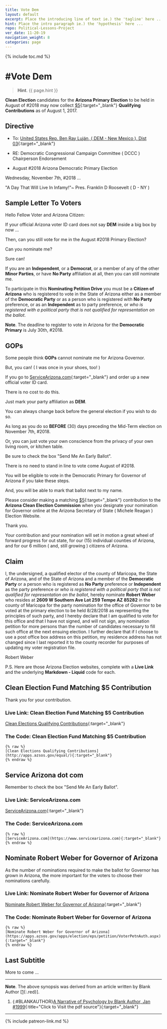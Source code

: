 ```yaml
---
title: Vote Dem
layout: default
excerpt: Place the introducing line of text ie.) the 'tagline' here ...
hint: Place the intro paragraph ie.) the 'hypothesis' here ...
repo: Political-Lessons-Project
ver_date: 11-20-19
navigation_weight: 8
categories: page
---
```

{% include toc.md %}

# #Vote Dem

> **Hint**. {{ page.hint }}

**Clean Election** candidates for the **Arizona Primary Election** to be held in August of #2018 may now collect [$5](http://apps.azsos.gov/equal/){:target="_blank"} **Qualifying Contributions** as of August 1, 2017.

## Directive

- To: [United States Rep. Ben Ray Luján, ( DEM - New Mexico ), Dist 03](https://lujan.house.gov/email-me/){:target="_blank"}

- RE: Democratic Congressional Campaign Committee ( DCCC ) Chairperson Endorsement

- August #2018 Arizona Democratic Primary Election

Wednesday, November 7th, #2018 ...

"A Day That Will Live In Infamy!"~ Pres. Franklin D Roosevelt  ( D - NY )

## Sample Letter To Voters

Hello Fellow Voter and Arizona Citizen:

If your official Arizona voter ID card does not say **DEM** inside a big box by now ...

Then, can you still vote for me in the August #2018 Primary Election?

Can you nominate me?

Sure can!

If you are an **Independent**, or a **Democrat**, or a member of any of the other **Minor Parties**, or have **No Party** affiliation at all, then you can still nominate me.

To participate in this **Nominating Petition Drive** you must be a **Citizen of Arizona** who is registered to vote in the State of Arizona either as a member of the **Democratic Party** or as a person who is registered with **No Party** preference, or as an **Independent** as to party preference, or *who is registered with a political party that is not qualified for representation on the ballot*.

**Note**. The deadline to register to vote in Arizona for the **Democratic Primary** is July 30th, #2018.

## GOPs

Some people think **GOPs** cannot nominate me for Arizona Governor.

But, you can! ( I was once in your shoes, too! )

If you go to [ServiceArizona.com](https://www.servicearizona.com){:target="_blank"} and order up a new official voter ID card.

There is no cost to do this.

Just mark your party affiliation as **DEM**.

You can always change back before the general election if you wish to do so.

As long as you do so **BEFORE** (30) days preceding the Mid-Term election on November 7th, #2018.

Or, you can just vote your own conscience from the privacy of your own living room, or kitchen table.

Be sure to check the box "Send Me An Early Ballot".

There is no need to stand in line to vote come August of #2018.

You will be eligible to vote in the Democratic Primary for Governor of Arizona if you take these steps.

And, you will be able to mark that ballot next to my name.

Please consider making a matching [$5](http://apps.azsos.gov/equal/){:target="_blank"} contribution to the **Arizona Clean Election Commission** when you designate your nomination for Governor online at the Arizona Secretary of State ( Michele Reagan ) Election Website.

Thank you.

Your contribution and your nomination will set in motion a great wheel of forward progress for out state, for our (15) individual counties of Arizona, and for our 6 million ( and, still growing ) citizens of Arizona.

## Claim

I, the undersigned, a qualified elector of the county of Maricopa, the State of Arizona, and of the State of Arizona and a member of the **Democratic Party** or a person who is registered as **No Party** preference or **Independent** as the party preference or *who is registered with a political party that is not qualified for representation on the ballot*, hereby nominate **Robert Weber** who resides at **2609 W Southern Ave Lot 259 Tempe AZ 85282** in the county of Maricopa for the party nomination for the office of Governor to be voted at the primary election to be held 8/28/2018 as representing the principles of such party, and I hereby declare that I am qualified to vote for this office and that I have not signed, and will not sign, any nomination petition for more persons than the number of candidates necessary to fill such office at the next ensuing election. I further declare that if I choose to use a post office box address on this petition, my residence address has not changed since I last reported it to the county recorder for purposes of updating my voter registration file.

Robert Weber

P.S. Here are those Arizona Election websites, complete with a **Live Link** and the underlying **Markdown - Liquid** code for each.

## Clean Election Fund Matching $5 Contribution

Thank you for your contribution.

### Live Link: Clean Election Fund Matching $5 Contribution

[Clean Elections Qualifying Contributions](http://apps.azsos.gov/equal/){:target="_blank"}

### The Code: Clean Election Fund Matching $5 Contribution

```liquid
{% raw %}
[Clean Elections Qualifying Contributions](http://apps.azsos.gov/equal/){:target="_blank"}
{% endraw %}
```

## Service Arizona dot com

Remember to check the box "Send Me An Early Ballot".

### Live Link: ServiceArizona.com

[ServiceArizona.com](https://www.servicearizona.com){:target="_blank"}

### The Code: ServiceArizona.com

```liquid
{% raw %}
[ServiceArizona.com](https://www.servicearizona.com){:target="_blank"}
{% endraw %}
```

## Nominate Robert Weber for Governor of Arizona

As the number of nominations required to make the ballot for Governor has grown in Arizona, the more important for the voters to choose their nominations carefully.

### Live Link: Nominate Robert Weber for Governor of Arizona

[Nominate Robert Weber for Governor of Arizona](https://apps.azsos.gov/apps/election/eps/petition/VoterPetnAuth.aspx){:target="_blank"}

### The Code: Nominate Robert Weber for Governor of Arizona

```liquid
{% raw %}
[Nominate Robert Weber for Governor of Arizona](https://apps.azsos.gov/apps/election/eps/petition/VoterPetnAuth.aspx){:target="_blank"}
{% endraw %}
```

## Last Subtitle

More to come ...

***

**Note**. The above synopsis was derived from an article written by Blank Author [[1](#BLANKAUTHOR){:.red}].

1. {:#BLANKAUTHOR}[A Narrative of Psychology by Blank Author, Jan #1999](http://cowles.yale.edu/sites/default/files/files/pub/d20/d2069.pdf){:title="Click to Visit the pdf source"}{:target="_blank"}

***

{% include patreon-link.md %}
